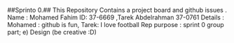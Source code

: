##Sprinto 0.##
This Repository Contains a project board and github issues  .
Name : Mohamed  Fahim ID: 37-6669 ,Tarek Abdelrahman 37-0761 
Details : Mohamed : github is fun, Tarek: I love football
Rep purpose : sprint 0 group part;
e) Design (be creative :D)
